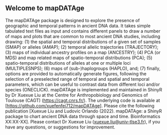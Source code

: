 ## Welcome to mapDATAge

The mapDATAge package is designed to explore the presence of geographic and temporal patterns in ancient DNA data. It takes simple tabulated text files as input and contains different panels to draw a number of maps and plots that are common to most ancient DNA studies, including drawing: 
(1) the spatial and temporal distributions of a given set of samples (SMAP) or alleles (AMAP);
(2) temporal allelic trajectories (TRAJECTORY);
(3) maps of individual ancestry profiles on a map (ANCESTRY);
(4) PCA (or MDS) and map related maps of spatio-temporal distributions (PCA);
(5) spatio-temporal distributions of alleles at one or multiple loci (MULTIPLESNPS);
(6) maps of (sub-)haplogroups (HAPLO), and;
(7) finally, options are provided to automatically generate figures, following the selection of a preselected range of temporal and spatial and temporal parameters, which can be useful to contrast data from different loci and/or species (ONECLICK). 
    mapDATAge is implemented and maintained in ShinyR by Dr Xuexue Liu at the Centre for Anthropobiology and Genomics of Toulouse (CAGT) (https://cagt.cnrs.fr/).
The underlying code is available at [https://github.com/xuefenfei712/mapDATAge].
Please cite the following publication [Xuexue Liu and Ludovic Orlando (2022). mapDATAge: a ShinyR package to chart ancient DNA data through space and time. Bioinformatics XX:XX-XX].
Please contact Dr Xuexue Liu (xuexue.liu@univ-tlse3.fr), if you have any questions, or suggestions for improvement.
